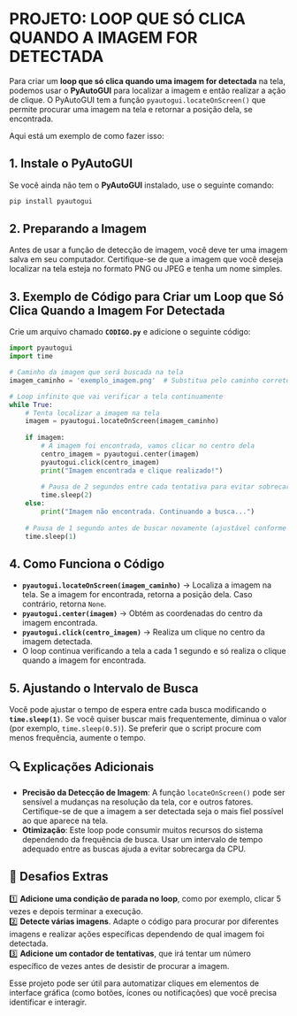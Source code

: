 # PROJETO: LOOP QUE SÓ CLICA QUANDO A IMAGEM FOR DETECTADA
Para criar um **loop que só clica quando uma imagem for detectada** na tela, podemos usar o **PyAutoGUI** para localizar a imagem e então realizar a ação de clique. O PyAutoGUI tem a função `pyautogui.locateOnScreen()` que permite procurar uma imagem na tela e retornar a posição dela, se encontrada.

Aqui está um exemplo de como fazer isso:

## **1. Instale o PyAutoGUI**
Se você ainda não tem o **PyAutoGUI** instalado, use o seguinte comando:

```bash
pip install pyautogui
```

## **2. Preparando a Imagem**
Antes de usar a função de detecção de imagem, você deve ter uma imagem salva em seu computador. Certifique-se de que a imagem que você deseja localizar na tela esteja no formato PNG ou JPEG e tenha um nome simples.

## **3. Exemplo de Código para Criar um Loop que Só Clica Quando a Imagem For Detectada**
Crie um arquivo chamado **`CODIGO.py`** e adicione o seguinte código:

```python
import pyautogui
import time

# Caminho da imagem que será buscada na tela
imagem_caminho = 'exemplo_imagem.png'  # Substitua pelo caminho correto da sua imagem

# Loop infinito que vai verificar a tela continuamente
while True:
    # Tenta localizar a imagem na tela
    imagem = pyautogui.locateOnScreen(imagem_caminho)
    
    if imagem:
        # A imagem foi encontrada, vamos clicar no centro dela
        centro_imagem = pyautogui.center(imagem)
        pyautogui.click(centro_imagem)
        print("Imagem encontrada e clique realizado!")
        
        # Pausa de 2 segundos entre cada tentativa para evitar sobrecarga de CPU
        time.sleep(2)
    else:
        print("Imagem não encontrada. Continuando a busca...")
        
    # Pausa de 1 segundo antes de buscar novamente (ajustável conforme necessidade)
    time.sleep(1)
```

## **4. Como Funciona o Código**  
- **`pyautogui.locateOnScreen(imagem_caminho)`** → Localiza a imagem na tela. Se a imagem for encontrada, retorna a posição dela. Caso contrário, retorna `None`.
- **`pyautogui.center(imagem)`** → Obtém as coordenadas do centro da imagem encontrada.
- **`pyautogui.click(centro_imagem)`** → Realiza um clique no centro da imagem detectada.
- O loop continua verificando a tela a cada 1 segundo e só realiza o clique quando a imagem for encontrada.

## **5. Ajustando o Intervalo de Busca**  
Você pode ajustar o tempo de espera entre cada busca modificando o **`time.sleep(1)`**. Se você quiser buscar mais frequentemente, diminua o valor (por exemplo, `time.sleep(0.5)`). Se preferir que o script procure com menos frequência, aumente o tempo.

## **🔍 Explicações Adicionais**  
- **Precisão da Detecção de Imagem**: A função `locateOnScreen()` pode ser sensível a mudanças na resolução da tela, cor e outros fatores. Certifique-se de que a imagem a ser detectada seja o mais fiel possível ao que aparece na tela.  
- **Otimização**: Este loop pode consumir muitos recursos do sistema dependendo da frequência de busca. Usar um intervalo de tempo adequado entre as buscas ajuda a evitar sobrecarga da CPU.

## **🎯 Desafios Extras**  
1️⃣ **Adicione uma condição de parada no loop**, como por exemplo, clicar 5 vezes e depois terminar a execução.  
2️⃣ **Detecte várias imagens**. Adapte o código para procurar por diferentes imagens e realizar ações específicas dependendo de qual imagem foi detectada.  
3️⃣ **Adicione um contador de tentativas**, que irá tentar um número específico de vezes antes de desistir de procurar a imagem.

Esse projeto pode ser útil para automatizar cliques em elementos de interface gráfica (como botões, ícones ou notificações) que você precisa identificar e interagir.